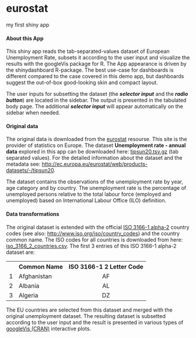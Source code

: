 # eurostat
my  first shiny app

#### About this App ####

This shiny app reads the tab-separated-values dataset of European Unemployment Rate, subsets it according to the user input and visualize the results with the <span class=code>googleVis</span> package for R. 
The App appearance is driven by the <span class=code>shinydashboard</span>  R-package. The best use-case for dashboards is different compared to the case covered in this demo app, but dashboards suggest the out-of-box good-looking skin and compact layout.

The user inputs for subsetting the dataset (the ***selector input*** and the ***radio button***) are located in the sidebar. The output is presented in the tabulated body page. The additional ***selector input***  will appear automatically on the sidebar when needed.

#### Original data ####

The original data is downloaded from the [eurostat](http://ec.europa.eu/eurostat/web/main/home)  resourse.
This site is the provider of statistics on Europe. The dataset **Unemployment rate - annual data** explored in this app can be downloaded here: [tipsun20.tsv.gz](http://ec.europa.eu/eurostat/estat-navtree-portlet-prod/BulkDownloadListing?file=data/tipsun20.tsv.gz) (tab separated values). For the detailed information about the dataset and the metadata see:  <http://ec.europa.eu/eurostat/web/products-datasets/-/tipsun20>.

The dataset contains the observations of the unemployment rate by year, age category and by country. The unemployment rate is the percentage of unemployed persons relative to the total labour force (employed and unemployed) based on International Labour Office (ILO) definition. 

#### Data transformations ####

The original dataset is extended with the official [ISO 3166-1 alpha-2](https://www.iso.org/obp/ui/#search) country codes (see also: <http://www.iso.org/iso/country_codes>) and the country common name. The ISO codes for all countries is downloaded from here: [iso_3166_2_countries.csv](https://commondatastorage.googleapis.com/ckannet-storage/2011-11-25T132653/iso_3166_2_countries.csv). The first 3 entries of this ISO 3166-1 alpha-2 dataset are:

<p><div align='center'>
<!-- html table generated in R 3.2.1 by xtable 1.7-4 package -->
<!-- Thu Feb 25 23:10:57 2016 -->
<table class=print border=0 width=500>
<tr> <th>  </th> <th> Common Name </th> <th> ISO 3166-1 2 Letter Code </th>  </tr>
  <tr> <td> 1 </td> <td> Afghanistan </td> <td align="center"> AF </td> </tr>
  <tr> <td> 2 </td> <td> Albania </td> <td align="center"> AL </td> </tr>
  <tr> <td> 3 </td> <td> Algeria </td> <td align="center"> DZ </td> </tr>
   </table>
</div></p>

The EU countries are selected from this dataset and merged with the original unemployment dataset.
The resulting dataset is subsetted according to the user input and the result is presented in various types of [googleVis (CRAN)](https://cran.r-project.org/web/packages/googleVis/index.html) interactive plots. 
